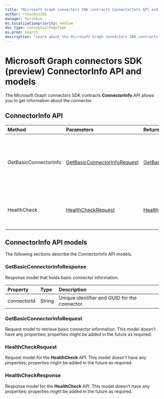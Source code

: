 ```yaml
---
title: "Microsoft Graph connectors SDK contracts ConnectorInfo API and models"
author: rchanda1392
manager: harshkum
ms.localizationpriority: medium
doc_type: conceptualPageType
ms.prod: search
description: "Learn about the Microsoft Graph connectors SDK contracts ConnectorInfo API and models."
---
```


# Microsoft Graph connectors SDK (preview) ConnectorInfo API and models

The Microsoft Graph connectors SDK contracts **ConnectorInfo** API allows you to get information about the connector.

## ConnectorInfo API

|Method |Parameters |Return Type |Description |
|:----------|:-------------|:----------|:-------------|
|GetBasicConnectorInfo |[GetBasicConnectorInfoRequest](#getbasicconnectorinforequest) |[GetBasicConnectorInfoResponse](#getbasicconnectorinforesponse) |Gets basic information about the connector. Used by the platform to fetch the unique connector ID. |
|HealthCheck |[HealthCheckRequest](#healthcheckrequest) |[HealthCheckResponse](#healthcheckresponse) |Checks communication from the platform to the connector server. |

## ConnectorInfo API models

The following sections describe the ConnectorInfo API models.

### GetBasicConnectorInfoResponse

Response model that holds basic connector information.

|Property |Type |Description |
|:----------|:-------------|:----------|
|connectorId |String  |Unique identifier and GUID for the connector. |

### GetBasicConnectorInfoRequest

Request model to retrieve basic connector information. This model doesn't have any properties; properties might be added in the future as required.

### HealthCheckRequest

Request model for the **HealthCheck** API. This model doesn't have any properties; properties might be added in the future as required.

### HealthCheckResponse

Response model for the **HealthCheck** API. This model doesn't have any properties; properties might be added in the future as required.
